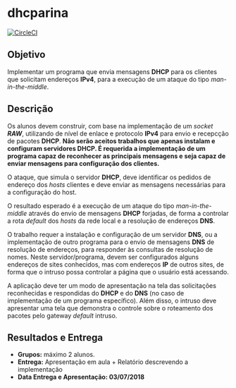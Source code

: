 # dhcparina

[![CircleCI](https://circleci.com/gh/execb5/dhcparina/tree/master.svg?style=svg&circle-token=61a380f3556596c26b16724985650eb795f0dff4)](https://circleci.com/gh/execb5/dhcparina/tree/master)

## Objetivo

Implementar um programa que envia mensagens **DHCP** para os clientes
que solicitam endereços **IPv4**, para a execução de um ataque do tipo
_man-in-the-middle_.

## Descrição

Os alunos devem construir, com base na implementação de um _socket_
***RAW***, utilizando de nível de enlace e protocolo **IPv4** para envio
e recepcção de pacotes **DHCP**. **Não serão aceitos trabalhos que
apenas instalam e configuram servidores DHCP. É requerida a
implementação de um programa capaz de reconhecer as principais mensagens
e seja capaz de enviar mensagens para configuração dos clientes.**

O ataque, que simula o servidor **DHCP**, deve identificar os pedidos de
endereço dos _hosts_ clientes e deve enviar as mensagens necessárias
para a configuração do host.

O resultado esperado é a execução de um ataque do tipo
_man-in-the-middle_ através do envio de mensagens **DHCP** forjadas, de
forma a controlar a rota _default_ dos _hosts_ da rede local e a
resolução de endereços **DNS**.

O trabalho requer a instalação e configuração de um servidor **DNS**, ou
a implementação de outro programa para o envio de mensagens **DNS** de
resolução de endereços, para responder às consultas de resolução de
nomes. Neste servidor/programa, devem ser configurados alguns endereços
de sites conhecidos, mas com endereços **IP** de outros sites, de forma
que o intruso possa controlar a página que o usuário está acessando.

A aplicação deve ter um modo de apresentação na tela das solicitações
reconhecidas e respondidas do **DHCP** e do **DNS** (no caso de
implementação de um programa específico). Além disso, o intruso deve
apresentar uma tela que demonstra o controle sobre o roteamento dos
pacotes pelo gateway _default_ intruso.

## Resultados e Entrega

- **Grupos:** máximo 2 alunos.
- **Entrega:** Apresentação em aula + Relatório descrevendo a
  implementação
- **Data Entrega e Apresentação: 03/07/2018**
